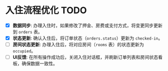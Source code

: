 # 入住流程优化 TODO

- [x] **数据同步**: 办理入住时，如果修改了押金、房费或支付方式，将变更同步更新到 `orders` 表。
- [x] **状态更新**: 确认入住后，将订单状态（`orders.status`）更新为 `checked-in`。
- [ ] **房间状态更新**: 办理入住后，将对应房间（`rooms` 表）的状态更新为 `occupied`。
- [ ] **UI反馈**: 在所有操作成功后，关闭入住对话框，并刷新订单列表和房间状态看板，确保数据一致性。